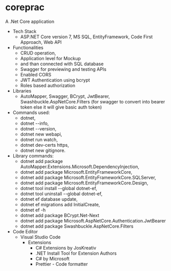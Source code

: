 # coreprac
A .Net Core application
* Tech Stack
  - ASP.NET Core version 7, MS SQL, EntityFramework, Code First Approach, Web API
* Functionalities
  - CRUD operation,
  - Application level for Mockup
  - and than connected with SQL database
  - Swagger for previewing and testing APIs
  - Enabled CORS
  - JWT Authentication using bcrypt
  - Roles based authorization
* Libraries
  - AutoMapper, Swagger, BCrypt, JwtBearer, Swashbuckle.AspNetCore.Filters (for swagger to convert into bearer token else it will give basic auth token)
* Commands used: 
  - dotnet, 
  - dotnet --info,
  - dotnet --version, 
  - dotnet new webapi, 
  - dotnet run watch, 
  - dotnet dev-certs https, 
  - dotnet new gitignore.
* Library commands: 
  - dotnet add package AutoMapper.Extensions.Microsoft.DependencyInjection, 
  - dotnet add package Microsoft.EntityFrameworkCore, 
  - dotnet add package Microsoft.EntityFrameworkCore.SQLServer, 
  - dotnet add package Microsoft.EntityFrameworkCore.Design, 
  - dotnet tool install --global dotnet-ef, 
  - dotnet tool uninstall --global dotnet-ef, 
  - dotnet ef database update, 
  - dotnet ef migrations add InitialCreate, 
  - dotnet ef -h
  - dotnet add package BCrypt.Net-Next
  - dotnet add package Microsoft.AspNetCore.Authentication.JwtBearer
  - dotnet add package Swashbuckle.AspNetCore.Filters
* Code Editor
  - Visual Studio Code
      - Extensions
          - C# Extensions by JosKreativ
          - .NET Install Tool for Extension Authors
          - C# by Microsoft
          - Prettier - Code formatter
